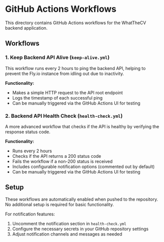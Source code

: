 # GitHub Actions Workflows

This directory contains GitHub Actions workflows for the WhatTheCV backend application.

## Workflows

### 1. Keep Backend API Alive (`keep-alive.yml`)

This workflow runs every 2 hours to ping the backend API, helping to prevent the Fly.io instance from idling out due to inactivity.

**Functionality:**
- Makes a simple HTTP request to the API root endpoint
- Logs the timestamp of each successful ping
- Can be manually triggered via the GitHub Actions UI for testing

### 2. Backend API Health Check (`health-check.yml`)

A more advanced workflow that checks if the API is healthy by verifying the response status code.

**Functionality:**
- Runs every 2 hours
- Checks if the API returns a 200 status code
- Fails the workflow if a non-200 status is received
- Includes configurable notification options (commented out by default)
- Can be manually triggered via the GitHub Actions UI for testing

## Setup

These workflows are automatically enabled when pushed to the repository. No additional setup is required for basic functionality.

For notification features:
1. Uncomment the notification section in `health-check.yml`
2. Configure the necessary secrets in your GitHub repository settings
3. Adjust notification channels and messages as needed 